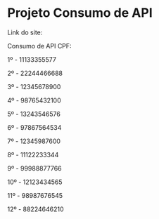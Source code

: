 # Projeto Consumo de API
Link do site:


Consumo de API CPF:

1º - 11133355577 

2º - 22244466688

3º - 12345678900

4º - 98765432100

5º - 13243546576

6º - 97867564534

7º - 12345987600

8º - 11122233344

9º - 99988877766

10º - 12123434565

11º - 98987676545

12º - 88224646210

